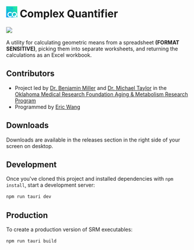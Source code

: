 <h1><img src="https://github.com/OMRF/complex-quantifier/blob/develop/static/favicon.png" height="30"/> Complex Quantifier</h1>

<img src="https://github.com/OMRF/complex-quantifier/assets/37554696/68d3f91a-4c6b-49f2-9745-a55f963837d3" width="500" />

A utility for calculating geometric means from a spreadsheet **(FORMAT SENSITIVE)**, picking them into separate worksheets, and returning the calculations as an Excel workbook.

## Contributors

-   Project led by <a href="mailto:Benjamin-Miller@omrf.org">Dr. Benjamin Miller</a> and <a href="mailto:Michael-Taylor@omrf.org">Dr. Michael Taylor</a> in the <a href="https://omrf.org/programs/aging-metabolism-research-program/">Oklahoma Medical Research Foundation Aging & Metabolism Research Program</a>
-   Programmed by <a href="https://github.com/ericwang401">Eric Wang</a>

## Downloads

Downloads are available in the releases section in the right side of your screen on desktop.

## Development

Once you've cloned this project and installed dependencies with `npm install`, start a development server:

```bash
npm run tauri dev
```

## Production

To create a production version of SRM executables:

```bash
npm run tauri build
```
